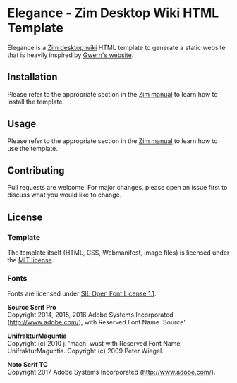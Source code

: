 # Elegance - Zim Desktop Wiki HTML Template

Elegance is a [Zim desktop wiki](https://zim-wiki.org/) HTML template to generate a static website that is heavily inspired by [Gwern's website](https://www.gwern.net/).

## Installation

Please refer to the appropriate section in the [Zim manual](https://zim-wiki.org/manual/Help/Templates.html) to learn how to install the template.

## Usage

Please refer to the appropriate section in the [Zim manual](https://zim-wiki.org/manual/Help/Templates.html) to learn how to use the template.

## Contributing
Pull requests are welcome. For major changes, please open an issue first to discuss what you would like to change.

## License

### Template
The template itself (HTML, CSS, Webmanifest, image files) is licensed under the [MIT license](https://choosealicense.com/licenses/mit/).

### Fonts
Fonts are licensed under [SIL Open Font License 1.1](https://choosealicense.com/licenses/ofl-1.1/).

**Source Serif Pro**  
Copyright 2014, 2015, 2016 Adobe Systems Incorporated (http://www.adobe.com/), with Reserved Font Name 'Source'.

**UnifrakturMaguntia**  
Copyright (c) 2010 j. 'mach' wust with Reserved Font Name UnifrakturMaguntia. Copyright (c) 2009 Peter Wiegel.

**Noto Serif TC**  
Copyright 2017 Adobe Systems Incorporated (http://www.adobe.com/).